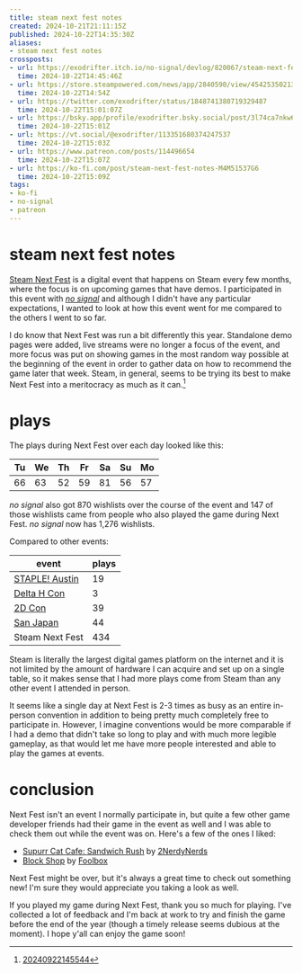 ```yaml
---
title: steam next fest notes
created: 2024-10-21T21:11:15Z
published: 2024-10-22T14:35:30Z
aliases:
- steam next fest notes
crossposts:
- url: https://exodrifter.itch.io/no-signal/devlog/820067/steam-next-fest-notes
  time: 2024-10-22T14:45:46Z
- url: https://store.steampowered.com/news/app/2840590/view/4542535021350720918
  time: 2024-10-22T14:54Z
- url: https://twitter.com/exodrifter/status/1848741380719329487
  time: 2024-10-22T15:01:07Z
- url: https://bsky.app/profile/exodrifter.bsky.social/post/3l74ca7nkw62y
  time: 2024-10-22T15:01Z
- url: https://vt.social/@exodrifter/113351680374247537
  time: 2024-10-22T15:03Z
- url: https://www.patreon.com/posts/114496654
  time: 2024-10-22T15:07Z
- url: https://ko-fi.com/post/steam-next-fest-notes-M4M51537G6
  time: 2024-10-22T15:09Z
tags:
- ko-fi
- no-signal
- patreon
---
```


# steam next fest notes

[Steam Next Fest](../notes/next-fest.md) is a digital event that happens on Steam every few months, where the focus is on upcoming games that have demos. I participated in this event with _[no signal](../press-kits/no-signal/index.md)_ and although I didn't have any particular expectations, I wanted to look at how this event went for me compared to the others I went to so far.

I do know that Next Fest was run a bit differently this year. Standalone demo pages were added, live streams were no longer a focus of the event, and more focus was put on showing games in the most random way possible at the beginning of the event in order to gather data on how to recommend the game later that week. Steam, in general, seems to be trying its best to make Next Fest into a meritocracy as much as it can.[^1]

# plays

The plays during Next Fest over each day looked like this:

| Tu | We | Th | Fr | Sa | Su | Mo |
|----|----|----|----|----|----|----|
| 66 | 63 | 52 | 59 | 81 | 56 | 57 |

_no signal_ also got 870 wishlists over the course of the event and 147 of those wishlists came from people who also played the game during Next Fest. _no signal_ now has 1,276 wishlists.

Compared to other events:

| event | plays |
|---|---|
| [STAPLE! Austin](20240415180849.md) | 19 |
| [Delta H Con](20240716080346.md) | 3 |
| [2D Con](20240919200017.md) | 39 |
| [San Japan](20240919203503.md) | 44 |
| Steam Next Fest | 434 |

Steam is literally the largest digital games platform on the internet and it is not limited by the amount of hardware I can acquire and set up on a single table, so it makes sense that I had more plays come from Steam than any other event I attended in person.

It seems like a single day at Next Fest is 2-3 times as busy as an entire in-person convention in addition to being pretty much completely free to participate in. However, I imagine conventions would be more comparable if I had a demo that didn't take so long to play and with much more legible gameplay, as that would let me have more people interested and able to play the games at events.

# conclusion

Next Fest isn't an event I normally participate in, but quite a few other game developer friends had their game in the event as well and I was able to check them out while the event was on. Here's a few of the ones I liked:

- [Supurr Cat Cafe: Sandwich Rush](https://store.steampowered.com/app/2658690/Supurr_Cat_Cafe_Sandwich_Rush/) by [2NerdyNerds](https://www.twitch.tv/2nerdynerds)
- [Block Shop](https://store.steampowered.com/app/2731590/Block_Shop/) by [Foolbox](https://www.twitch.tv/foolbox)

Next Fest might be over, but it's always a great time to check out something new! I'm sure they would appreciate you taking a look as well.

If you played my game during Next Fest, thank you so much for playing. I've collected a lot of feedback and I'm back at work to try and finish the game before the end of the year (though a timely release seems dubious at the moment). I hope y'all can enjoy the game soon!

[^1]: [20240922145544](../entries/20240922145544.md)
